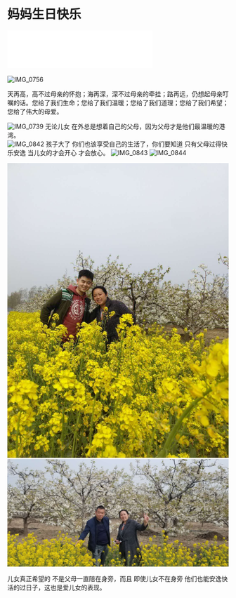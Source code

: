 
# 妈妈生日快乐

<iframe frameborder="no" border="0" marginwidth="0" marginheight="0" width=330 height=86 src="//music.163.com/outchain/player?type=2&id=1474598888&auto=1&height=66"></iframe>

![IMG_0756](https://user-images.githubusercontent.com/14998115/215939260-4abd348b-f460-4bc9-af3b-fddf9ecce46a.JPG)


天再高，高不过母亲的怀抱；海再深，深不过母亲的牵挂；路再远，仍想起母亲叮嘱的话。您给了我们生命；您给了我们温暖；您给了我们道理；您给了我们希望；您给了伟大的母爱。

![IMG_0739](https://user-images.githubusercontent.com/14998115/215938685-85256c8a-16ef-4566-92fa-9bdf5ffe6587.JPG)
无论儿女 在外总是想着自己的父母，因为父母才是他们最温暖的港湾。  
![IMG_0842](https://user-images.githubusercontent.com/14998115/215938692-e231596a-8921-4b04-bb21-a8c5c69a0a3f.JPG)
 孩子大了 你们也该享受自己的生活了，你们要知道 只有父母过得快乐安逸 当儿女的才会开心 才会放心。
![IMG_0843](https://user-images.githubusercontent.com/14998115/215938700-a884a8dd-f13f-4e7f-913b-677786b3c142.JPG)
![IMG_0844](https://user-images.githubusercontent.com/14998115/215938704-3d9ccbae-780b-4ace-b647-67764bbfb3b8.JPG)

 
     
![](./app/WechatIMG517.jpeg)
![](./app/WechatIMG518.jpeg)

儿女真正希望的 不是父母一直陪在身旁，而且 即使儿女不在身旁 他们也能安逸快活的过日子，这也是爱儿女的表现。



